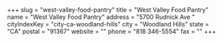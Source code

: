+++
slug = "west-valley-food-pantry"
title = "West Valley Food Pantry"
name = "West Valley Food Pantry"
address = "5700 Rudnick Ave "
cityIndexKey = "city-ca-woodland-hills"
city = "Woodland Hills"
state = "CA"
postal = "91367"
website = ""
phone = "818 346-5554"
fax = ""
+++
